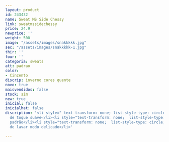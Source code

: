 ```yaml
---
layout: product
id: 243432
name: Sweat MS Side Chessy
link: sweatmssidechessy
price: 24.9
newprice: ''
weight: 500
image: "/assets/images/snakkkkk.jpg"
sec: "/assets/images/snakkkkk-1.jpg"
thir: ''
four: ''
categoria: sweats
att: padrao
color:
- Cinzento
discrip: inverno cores quente
novo: true
maisvendidos: false
stock: sim
new: true
inicial: false
inicialhat: false
discription: '<li style=" text-transform: none; list-style-type: circle; ">Tecido
  de toque suave</li><li style="text-transform: none;  list-style-type: circle; ">Sweat
  padrão</li><li style="text-transform: none;  list-style-type: circle; ">Máquina
  de lavar modo delicado</li>'

---
```

